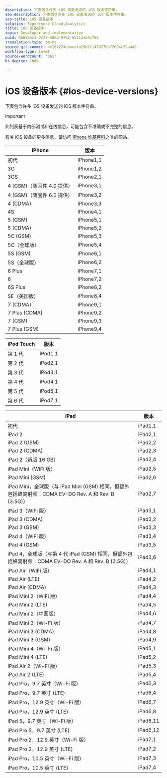 ```yaml
---
description: 下表包含许多 iOS 设备发送的 iOS 版本字符串。
seo-description: 下表包含许多 iOS 设备发送的 iOS 版本字符串。
seo-title: iOS 设备版本
solution: Experience Cloud,Analytics
title: iOS 设备版本
topic: Developer and implementation
uuid: 8b8a9bc3-0737-4de2-9792-0b112aa4cf65
translation-type: tm+mt
source-git-commit: ae16f224eeaeefa29b2e1479270a72694c79aaa0
workflow-type: tm+mt
source-wordcount: '361'
ht-degree: 100%

---
```



# iOS 设备版本 {#ios-device-versions}

下表包含许多 iOS 设备发送的 iOS 版本字符串。

>[!IMPORTANT]
>
>此列表基于内部测试和在线信息，可能包含不准确或不完整的信息。

有关 iOS 设备的更多信息，请访问 [iPhone 维基百科](https://theiphonewiki.com/wiki/Models)之类的网站。

| **iPhone** | **版本** |
|---|---|
| 初代 | iPhone1,1 |
| 3G | iPhone1,2 |
| 3GS | iPhone2,1 |
| 4 (GSM)（随固件 4.0 提供） | iPhone3,1 |
| 4 (GSM)（随固件 6.0 提供） | iPhone3,2 |
| 4 (CDMA) | iPhone3,3 |
| 4S | iPhone4,1 |
| 5 (GSM) | iPhone5,1 |
| 5 (CDMA) | iPhone5,2 |
| 5C (GSM) | iPhone5,3 |
| 5C（全球版） | iPhone5,4 |
| 5S (GSM) | iPhone6,1 |
| 5S（全球版） | iPhone6,2 |
| 6 Plus | iPhone7,1 |
| 6 | iPhone7,2 |
| 6S Plus | iPhone8,2 |
| SE（美国版） | iPhone8,4 |
| 7 (CDMA) | iPhone9,1 |
| 7 Plus (CDMA) | iPhone9,2 |
| 7 (GSM) | iPhone9,3 |
| 7 Plus (GSM) | iPhone9,4 |

| **iPod Touch** | **版本** |
|---|---|
| 第 1 代 | iPod1,1 |
| 第 2 代 | iPod2,1 |
| 第 3 代 | iPod3,1 |
| 第 4 代 | iPod4,1 |
| 第 5 代 | iPod5,1 |
| 第 6 代 | iPod7,1 |

| **iPad** | **版本** |
|---|---|
| 初代 | iPad1,1 |
| iPad 2 | iPad2,1 |
| iPad 2 (GSM) | iPad2,2 |
| iPad 2 (CDMA) | iPad2,3 |
| iPad 2（新版 16 GB） | iPad2,4 |
| iPad Mini（WiFi 版） | iPad2,5 |
| iPad Mini (GSM) | iPad2,6 |
| iPad Mini，全球版（与 iPad Mini (GSM) 相同，但额外包括蜂窝射频：CDMA EV-DO Rev. A 和 Rev. B (3.5G)） | iPad2,7 |
| iPad 3（WiFi 版） | iPad3,1 |
| iPad 3 (CDMA) | iPad3,2 |
| iPad 3 (GSM) | iPad3,3 |
| iPad 4（WiFi 版） | iPad3,4 |
| iPad 4 (GSM) | iPad3,5 |
| iPad 4，全球版（与第 4 代 iPad (GSM) 相同，但额外包括蜂窝射频：CDMA EV-DO Rev. A 和 Rev. B (3.5G)） | iPad3,6 |
| iPad Air（WiFi 版） | iPad4,1 |
| iPad Air (LTE) | iPad4,2 |
| iPad Air (CDMA) | iPad4,3 |
| iPad Mini 2（WiFi 版） | iPad4,4 |
| iPad Mini 2 (LTE) | iPad4,5 |
| iPad Mini 2（中国版） | iPad4,6 |
| iPad Mini 3（Wi-Fi 版） | iPad4,7 |
| iPad Mini 3 (CDMA) | iPad4,8 |
| iPad Mini 3 (GSM) | iPad4,9 |
| iPad Mini 4（Wi-Fi 版） | iPad5,1 |
| iPad Mini 4 (LTE) | iPad5,2 |
| iPad Air 2（Wi-Fi 版） | iPad5,3 |
| iPad Air 2 (LTE) | iPad5,4 |
| iPad Pro，9.7 英寸（Wi-Fi 版） | iPad6,3 |
| iPad Pro，9.7 英寸 (LTE) | iPad6,4 |
| iPad Pro，12.9 英寸（Wi-Fi 版） | iPad6,7 |
| iPad Pro，12.9 英寸 (LTE) | iPad6,8 |
| iPad 5，9.7 英寸（Wi-Fi 版） | iPad6,11 |
| iPad Pro 5，9.7 英寸 (LTE) | iPad6,12 |
| iPad Pro 2，12.9 英寸（Wi-Fi 版） | iPad7,1 |
| iPad Pro 2，12.9 英寸 (LTE) | iPad7,2 |
| iPad Pro，10.5 英寸（Wi-Fi 版） | iPad7,3 |
| iPad Pro，10.5 英寸 (LTE) | iPad7,4 |


